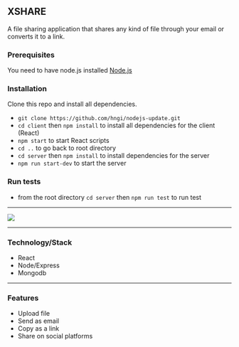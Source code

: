 ## XSHARE

A file sharing application that shares any kind of file through your email or converts it to a link.


### Prerequisites
You need to have node.js installed [Node.js](https://nodejs.org/en/)


### Installation
Clone this repo and install all dependencies.

* ```git clone https://github.com/hngi/nodejs-update.git```
* ```cd client``` then ```npm install``` to install all dependencies for the client (React)
* ```npm start``` to start React scripts 
* ```cd ..``` to go back to root directory
* ```cd server``` then ```npm install``` to install dependencies for the server
* ```npm run start-dev``` to start the server  


### Run tests
* from the root directory ```cd server``` then ```npm run test``` to run test

<hr>

<img src="https://res.cloudinary.com/vectormike/image/upload/v1571924782/Screenshot_from_2019-10-24_14-41-08.png">

<hr>

### Technology/Stack

* React
* Node/Express
* Mongodb

<hr>

### Features
* Upload file
*  Send as email
*  Copy as a link
*  Share on social platforms


